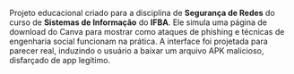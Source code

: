 Projeto educacional criado para a disciplina de **Segurança de Redes** do curso de **Sistemas de Informação** do **IFBA**. Ele simula uma página de download do Canva para mostrar como ataques de phishing e técnicas de engenharia social funcionam na prática. A interface foi projetada para parecer real, induzindo o usuário a baixar um arquivo APK malicioso, disfarçado de app legítimo.
